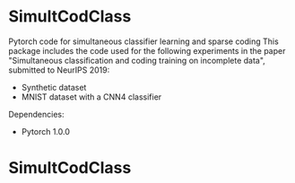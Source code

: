 # SimultCodClass
Pytorch code for simultaneous classifier learning and sparse coding
This package includes the code used for the following experiments in the paper "Simultaneous classification and coding training on incomplete data", submitted to NeurIPS 2019:
 - Synthetic dataset
 - MNIST dataset with a CNN4 classifier
 
 Dependencies:
 - Pytorch 1.0.0
 
# SimultCodClass
